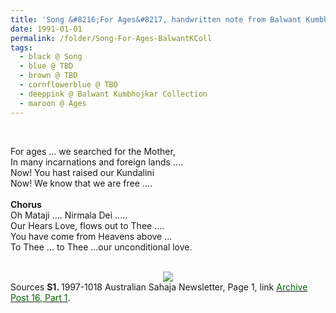 ```yaml
---
title: 'Song &#8216;For Ages&#8217, handwritten note from Balwant Kumbhojkar Collection'
date: 1991-01-01
permalink: /folder/Song-For-Ages-BalwantKColl
tags:
  - black @ Song
  - blue @ TBD
  - brown @ TBD
  - cornflowerblue @ TBD
  - deeppink @ Balwant Kumbhojkar Collection
  - maroon @ Ages   
---
```


<br>

<p>
For ages ... we searched for the Mother,<br>
In many incarnations and foreign lands ....<br>
Now! You hast raised our Kundalini<br>
Now! We know that we are free ....<br>
<br>
<b>Chorus</b><br>
Oh Mataji .... Nirmala Dei .....<br>
Our Hears Love, flows out to Thee ....<br>
You have come from Heavens above ...<br>
To Thee ... to Thee ...our unconditional love.<br>
</p> 

<br>

<div style="text-align: center"><img src="https://pub-419291371d4c44a1b438e7d5a9e4e904.r2.dev/Song_'For_Ages'_(Balwant_Kumbhojkar_Collection).jpg" /></div>


<wave-list>
<list-title color="DarkSeaGreen" width="40">Sources</list-title>
  <list-item color="BlanchedAlmond"  width="280"><b>S1. </b> 1997-1018 Australian Sahaja Newsletter, Page 1, link <a href="https://seven-teams.github.io/archives/2023/1214"><font color="DarkGreen">Archive Post 16, Part 1</font></a>.</list-item>
</wave-list>